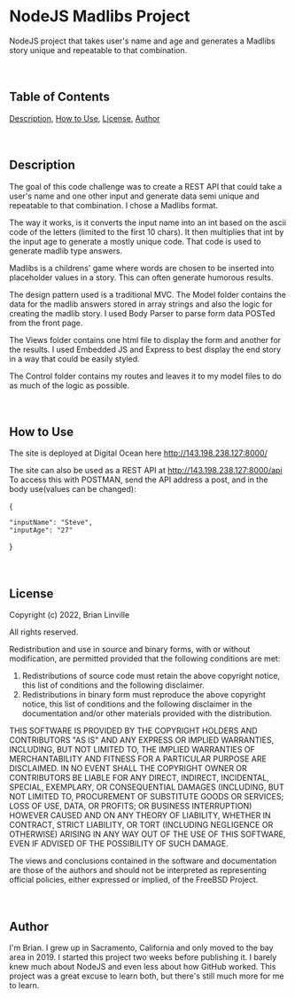 # NodeJS Madlibs Project

NodeJS project that takes user's name and age and generates a Madlibs story unique and repeatable to that combination.
<br />&nbsp;
<br />&nbsp;

## Table of Contents
[Description](#description), 
[How to Use](#how-to-use), 
[License](#license), 
[Author](#author)
<br />&nbsp;
<br />&nbsp;

## Description
The goal of this code challenge was to create a REST API that could take a user's name and one other input and generate data semi unique and repeatable to that combination.  I chose a Madlibs format.

The way it works, is it converts the input name into an int based on the ascii code of the letters (limited to the first 10 chars).  It then multiplies that int by the input age to generate a mostly unique code.  That code is used to generate madlib type answers.

Madlibs is a childrens' game where words are chosen to be inserted into placeholder values in a story.  This can often generate humorous results.

The design pattern used is a traditional MVC.  The Model folder contains the data for the madlib answers stored in array strings and also the logic for creating the madlib story.  I used Body Parser to parse form data POSTed from the front page.

The Views folder contains one html file to display the form and another for the results.  I used Embedded JS and Express to best display the end story in a way that could be easily styled.

The Control folder contains my routes and leaves it to my model files to do as much of the logic as possible.
<br />&nbsp;
<br />&nbsp;


## How to Use

The site is deployed at Digital Ocean here http://143.198.238.127:8000/

The site can also be used as a REST API at http://143.198.238.127:8000/api  To access this with POSTMAN, send the API address a post, and in the body use(values can be changed): 

{ 

    "inputName": "Steve",
    "inputAge": "27"    
}
<br />&nbsp;
<br />&nbsp;

## License
Copyright (c) 2022, Brian Linville

All rights reserved.

Redistribution and use in source and binary forms, with or without
modification, are permitted provided that the following conditions are met:

1. Redistributions of source code must retain the above copyright notice, this
   list of conditions and the following disclaimer.
2. Redistributions in binary form must reproduce the above copyright notice,
   this list of conditions and the following disclaimer in the documentation
   and/or other materials provided with the distribution.

THIS SOFTWARE IS PROVIDED BY THE COPYRIGHT HOLDERS AND CONTRIBUTORS "AS IS" AND
ANY EXPRESS OR IMPLIED WARRANTIES, INCLUDING, BUT NOT LIMITED TO, THE IMPLIED
WARRANTIES OF MERCHANTABILITY AND FITNESS FOR A PARTICULAR PURPOSE ARE
DISCLAIMED. IN NO EVENT SHALL THE COPYRIGHT OWNER OR CONTRIBUTORS BE LIABLE FOR
ANY DIRECT, INDIRECT, INCIDENTAL, SPECIAL, EXEMPLARY, OR CONSEQUENTIAL DAMAGES
(INCLUDING, BUT NOT LIMITED TO, PROCUREMENT OF SUBSTITUTE GOODS OR SERVICES;
LOSS OF USE, DATA, OR PROFITS; OR BUSINESS INTERRUPTION) HOWEVER CAUSED AND
ON ANY THEORY OF LIABILITY, WHETHER IN CONTRACT, STRICT LIABILITY, OR TORT
(INCLUDING NEGLIGENCE OR OTHERWISE) ARISING IN ANY WAY OUT OF THE USE OF THIS
SOFTWARE, EVEN IF ADVISED OF THE POSSIBILITY OF SUCH DAMAGE.

The views and conclusions contained in the software and documentation are those
of the authors and should not be interpreted as representing official policies,
either expressed or implied, of the FreeBSD Project.
<br />&nbsp;
<br />&nbsp;


## Author
I'm Brian.  I grew up in Sacramento, California and only moved to the bay area in 2019.  I started this project two weeks before publishing it.  I barely knew much about NodeJS and even less about how GitHub worked.  This project was a great excuse to learn both, but there's still much more for me to learn.